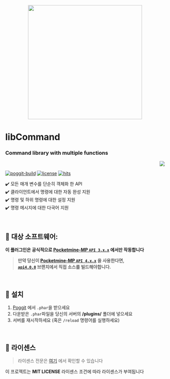 <p align="center"> <img src="https://ghcdn.rawgit.org/Blugin/libCommand/master/icon.png" width="360"> </p>  
  
# libCommand  
### Command library with multiple functions
<p align="right">  
  <a href="https://github.com/Blugin/libCommand/blob/master/README_KOR.md">  
    <img src="https://img.shields.io/static/v1?label=%ED%95%9C%EA%B5%AD%EC%96%B4&message=%EB%A1%9C+%EC%9D%BD%EA%B8%B0&labelColor=success">  
  </a>  
</p>  
    
[![poggit-build](https://poggit.pmmp.io/ci.shield/Blugin/libCommand/libCommand)](https://poggit.pmmp.io/ci/Blugin/libCommand/libCommand)
[![license](https://img.shields.io/github/license/Blugin/libCommand.svg)](https://github.com/Blugin/libCommand/blob/master/LICENSE)
[![hits](https://views.whatilearened.today/views/github/Blugin/libCommand.svg)](http://hits.dwyl.com/Blugin/libCommand)
  
✔️ 모든 매개 변수를 단순히 객체화 한 API  
✔️ 클라이언트에서 명령에 대한 자동 완성 지원  
✔️ 명령 및 하위 명령에 대한 설정 지원  
✔️ 명령 메시지에 대한 다국어 지원  
  
<br>  
  
## :file_folder: 대상 소프트웨어: 
**이 플러그인은 공식적으로 [Pocketmine-MP `API 3.x.x`](https://github.com/pmmp/PocketMine-MP/tree/stable) 에서만 작동합니다**
> **만약 당신이 [**Pocketmine-MP** `API 4.x.x`](https://github.com/pmmp/PocketMine-MP/tree/master) 을 사용한다면,**  
> **[`api4.0.0`](https://github.com/Blugin/libCommand/tree/api4.0.0) 브랜치에서 직접 소스를 빌드해야합니다.**
  
<br>  
  
## :wrench: 설치
1) [Poggit](https://poggit.pmmp.io/ci/Blugin/libCommand/libCommand) 에서 `.phar`을  받으세요  
2) 다운받은 `.phar`파일을 당신의 서버의 **/plugins/** 폴더에 넣으세요  
3) 서버를 재시작하세요 (혹은 `/reload` 명령어를 실행하세요)  
  
<br>  
  
## :memo: 라이센스 
> 라이센스 전문은 [여기](https://github.com/Blugin/libCommand/blob/master/LICENSE) 에서 확인할 수 있습니다  
  
이 프로젝트는 **MIT LICENSE** 라이센스 조건에 따라 라이센스가 부여됩니다
